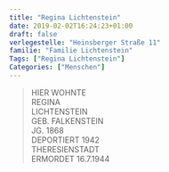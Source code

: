 ```yaml
---
title: "Regina Lichtenstein"
date: 2019-02-02T16:24:23+01:00
draft: false
verlegestelle: "Heinsberger Straße 11"
familie: "Familie Lichtenstein"
Tags: ["Regina Lichtenstein"]
Categories: ["Menschen"]
---
```


> HIER WOHNTE <br />
> REGINA <br />
> LICHTENSTEIN <br />
> GEB. FALKENSTEIN <br />
> JG. 1868 <br />
> DEPORTIERT 1942 <br />
> THERESIENSTADT <br />
> ERMORDET 16.7.1944 <br />